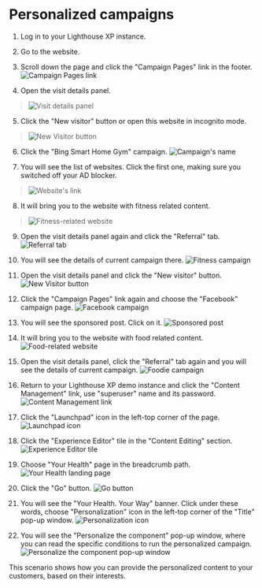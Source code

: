 # Personalized campaigns

1. Log in to your Lighthouse XP instance.
2. Go to the website.
3. Scroll down the page and click the "Campaign Pages" link in the footer.
![Campaign Pages link](./media/image1.png)

4. Open the visit details panel.
>![Visit details panel](./media/image4.png)

5. Click the "New visitor" button or open this website in incognito mode.
>![New Visitor button](./media/image5.png)

6. Click the "Bing Smart Home Gym" campaign.
![Campaign's name](./media/image2.png)

7. You will see the list of websites. Click the first one, making sure you switched off your AD blocker.
>![Website's link](./media/image3.png)

8. It will bring you to the website with fitness related content.
>![Fitness-related website](./media/image6.png)

9. Open the visit details panel again and click the "Referral" tab.
![Referral tab](./media/image7.png)

10. You will see the details of current campaign there.
![Fitness campaign](./media/image8.png) 

11. Open the visit details panel and click the "New visitor" button.
![New Visitor button](./media/image5.png)

12. Click the "Campaign Pages" link again and choose the "Facebook" campaign page.
![Facebook campaign](./media/image10.png)

13. You will see the sponsored post. Click on it.
![Sponsored post](./media/image11.png)

14. It will bring you to the website with food related content.
![Food-related website](./media/image12.png)

15. Open the visit details panel, click the "Referral" tab again and you will see the details of current campaign.
![Foodie campaign](./media/image13.png)

16. Return to your Lighthouse XP demo instance and click the "Content Management" link, use "superuser" name and its password.
![Content Management link](./media/image14.png)

17. Click the "Launchpad" icon in the left-top corner of the page.
![Launchpad icon](./media/image15.png)

18. Click the "Experience Editor" tile in the "Content Editing" section.
![Experience Editor tile](./media/image16.png)

19. Choose "Your Health" page in the breadcrumb path.
![Your Health landing page](./media/image17.png)

20. Click the "Go" button.
![Go button](./media/image18.png)

21. You will see the "Your Health. Your Way" banner. Click under these words, choose "Personalization" icon in the left-top corner of the "Title" pop-up window.
![Personalization icon](./media/image19.png)

22. You will see the "Personalize the component" pop-up window, where you can read the specific conditions to run the personalized campaign.
![Personalize the component pop-up window](./media/image20.png)

This scenario shows how you can provide the personalized content to your customers, based on their interests.